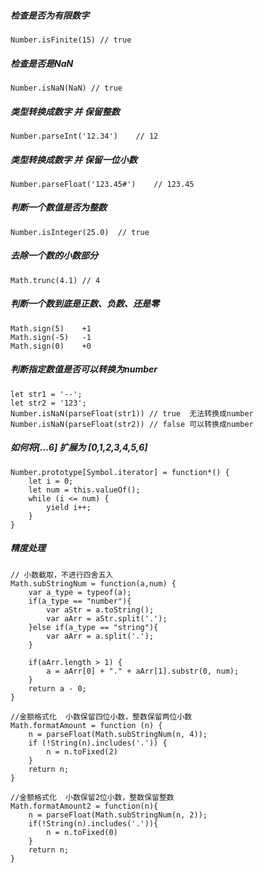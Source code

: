 ##### 检查是否为有限数字
    Number.isFinite(15) // true
    
##### 检查是否是NaN
    Number.isNaN(NaN) // true
    
##### 类型转换成数字 并 保留整数
    Number.parseInt('12.34')    // 12
    
##### 类型转换成数字 并 保留一位小数
    Number.parseFloat('123.45#')    // 123.45
    
##### 判断一个数值是否为整数
    Number.isInteger(25.0)  // true
    
##### 去除一个数的小数部分
    Math.trunc(4.1) // 4
    
##### 判断一个数到底是正数、负数、还是零
    Math.sign(5)    +1
    Math.sign(-5)   -1
    Math.sign(0)    +0

##### 判断指定数值是否可以转换为number
    let str1 = '--';
    let str2 = '123';
    Number.isNaN(parseFloat(str1)) // true  无法转换成number
    Number.isNaN(parseFloat(str2)) // false 可以转换成number
    
##### 如何将[...6] 扩展为 [0,1,2,3,4,5,6]
    Number.prototype[Symbol.iterator] = function*() {
        let i = 0;
        let num = this.valueOf();
        while (i <= num) {
            yield i++;
        }
    }

##### 精度处理
    // 小数截取，不进行四舍五入
    Math.subStringNum = function(a,num) {
        var a_type = typeof(a);
        if(a_type == "number"){
            var aStr = a.toString();
            var aArr = aStr.split('.');
        }else if(a_type == "string"){
            var aArr = a.split('.');
        }

        if(aArr.length > 1) {
            a = aArr[0] + "." + aArr[1].substr(0, num);
        }
        return a - 0;
    }

    //金额格式化  小数保留四位小数，整数保留两位小数
    Math.formatAmount = function (n) {
        n = parseFloat(Math.subStringNum(n, 4));
        if (!String(n).includes('.')) {
            n = n.toFixed(2)
        }
        return n;
    }

    //金额格式化  小数保留2位小数，整数保留整数
    Math.formatAmount2 = function(n){
        n = parseFloat(Math.subStringNum(n, 2));
        if(!String(n).includes('.')){
            n = n.toFixed(0)
        }
        return n;
    }

